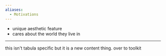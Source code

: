 ```yaml
---
aliases:
  - Motivations
---
```

- unique aesthetic feature
- cares about the world they live in

---

this isn't tabula specific but it is a new content thing. over to toolkit